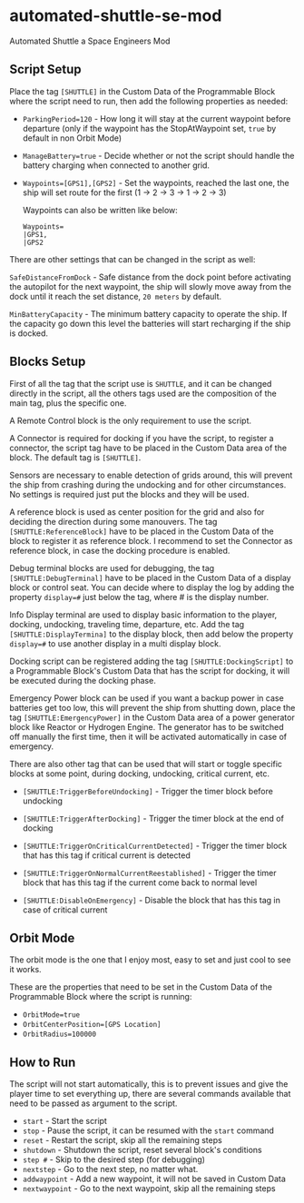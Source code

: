 # automated-shuttle-se-mod
Automated Shuttle a Space Engineers Mod

## Script Setup

Place the tag `[SHUTTLE]` in the Custom Data of the Programmable Block where the script need to run, then add the following properties as needed:

- `ParkingPeriod=120` - How long it will stay at the current waypoint before departure (only if the waypoint has the StopAtWaypoint set, `true` by default in non Orbit Mode)
- `ManageBattery=true` - Decide whether or not the script should handle the battery charging when connected to another grid.
- `Waypoints=[GPS1],[GPS2]` - Set the waypoints, reached the last one, the ship will set route for the first (1 -> 2 -> 3 -> 1 -> 2 -> 3)

    Waypoints can also be written like below:

    ```
    Waypoints=
    |GPS1,
    |GPS2
    ```

There are other settings that can be changed in the script as well:

`SafeDistanceFromDock` - Safe distance from the dock point before activating the autopilot for the next waypoint, the ship will slowly move away from the dock until it reach the set distance, `20 meters` by default.

`MinBatteryCapacity` - The minimum battery capacity to operate the ship. If the capacity go down this level the batteries will start recharging if the ship is docked.

## Blocks Setup

First of all the tag that the script use is `SHUTTLE`, and it can be changed directly in the script, all the others tags used are the composition of the main tag, plus the specific one.

A Remote Control block is the only requirement to use the script.

A Connector is required for docking if you have the script, to register a connector, the script tag have to be placed in the Custom Data area of the block. The default tag is `[SHUTTLE]`.

Sensors are necessary to enable detection of grids around, this will prevent the ship from crashing during the undocking and for other circumstances. No settings is required just put the blocks and they will be used.

A reference block is used as center position for the grid and also for deciding the direction during some manouvers. The tag `[SHUTTLE:ReferenceBlock]` have to be placed in the Custom Data of the block to register it as reference block. I recommend to set the Connector as reference block, in case the docking procedure is enabled.

Debug terminal blocks are used for debugging, the tag `[SHUTTLE:DebugTerminal]` have to be placed in the Custom Data of a display block or control seat. You can decide where to display the log by adding the property `display=#` just below the tag, where # is the display number.

Info Display terminal are used to display basic information to the player, docking, undocking, traveling time, departure, etc.
Add the tag `[SHUTTLE:DisplayTermina]` to the display block, then add below the property `display=#` to use another display in a multi display block.

Docking script can be registered adding the tag `[SHUTTLE:DockingScript]` to a Programmable Block's Custom Data that has the script for docking, it will be executed during the docking phase.

Emergency Power block can be used if you want a backup power in case batteries get too low, this will prevent the ship from shutting down, place the tag `[SHUTTLE:EmergencyPower]` in the Custom Data area of a power generator block like Reactor or Hydrogen Engine. The generator has to be switched off manually the first time, then it will be activated automatically in case of emergency.

There are also other tag that can be used that will start or toggle specific blocks at some point, during docking, undocking, critical current, etc.

- `[SHUTTLE:TriggerBeforeUndocking]` - Trigger the timer block before undocking

- `[SHUTTLE:TriggerAfterDocking]` - Trigger the timer block at the end of docking

- `[SHUTTLE:TriggerOnCriticalCurrentDetected]` - Trigger the timer block that has this tag if critical current is detected

- `[SHUTTLE:TriggerOnNormalCurrentReestablished]` - Trigger the timer block that has this tag if the current come back to normal level

- `[SHUTTLE:DisableOnEmergency]` - Disable the block that has this tag in case of critical current

## Orbit Mode

The orbit mode is the one that I enjoy most, easy to set and just cool to see it works.

These are the properties that need to be set in the Custom Data of the Programmable Block where the script is running:

- `OrbitMode=true`
- `OrbitCenterPosition=[GPS Location]`
- `OrbitRadius=100000`


## How to Run

The script will not start automatically, this is to prevent issues and give the player time to set everything up, there are several commands available that need to be passed as argument to the script.

- `start` - Start the script
- `stop` - Pause the script, it can be resumed with the `start` command
- `reset` - Restart the script, skip all the remaining steps
- `shutdown` - Shutdown the script, reset several block's conditions
- `step #` - Skip to the desired step (for debugging)
- `nextstep` - Go to the next step, no matter what.
- `addwaypoint` - Add a new waypoint, it will not be saved in Custom Data
- `nextwaypoint` - Go to the next waypoint, skip all the remaining steps